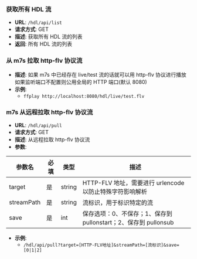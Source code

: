 ### 获取所有 HDL 流

- **URL**: `/hdl/api/list`
- **请求方式**: GET
- **描述**: 获取所有 HDL 流的列表
- **返回**: 所有 HDL 流的列表

### 从 m7s 拉取 http-flv 协议流

- **描述**: 如果 m7s 中已经存在 live/test 流的话就可以用 http-flv 协议进行播放 如果监听端口不配置则公用全局的 HTTP 端口(默认 8080)
- **示例**:
  - `ffplay http://localhost:8080/hdl/live/test.flv`

### m7s 从远程拉取 http-flv 协议流

- **URL**: `/hdl/api/pull`
- **请求方式**: GET
- **描述**: 从远程拉取 http-flv 协议流
- **参数**:

| 参数名     | 必填 | 类型   | 描述                                                            |
| ---------- | ---- | ------ | --------------------------------------------------------------- |
| target     | 是   | string | HTTP-FLV 地址，需要进行 urlencode 以防止特殊字符影响解析        |
| streamPath | 是   | string | 流标识，用于标识特定的流                                        |
| save       | 是   | int    | 保存选项：0、不保存；1、保存到 pullonstart；2、保存到 pullonsub |

- **示例**:
  - `/hdl/api/pull?target=[HTTP-FLV地址]&streamPath=[流标识]&save=[0|1|2]`
